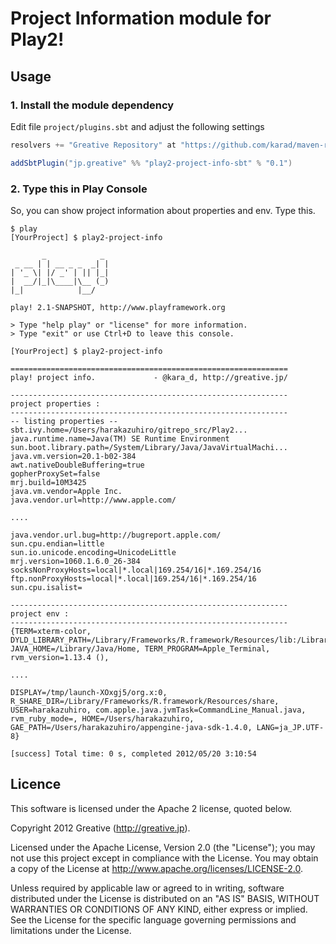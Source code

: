 # Project Information module for Play2!

## Usage

### 1. Install the module dependency

Edit file `project/plugins.sbt` and adjust the following settings

```scala
resolvers += "Greative Repository" at "https://github.com/karad/maven-repo/raw/master/release/"

addSbtPlugin("jp.greative" %% "play2-project-info-sbt" % "0.1")
```

### 2. Type this in Play Console

So, you can show project information about properties and env.
Type this.

```
$ play
[YourProject] $ play2-project-info
```


```
       _            _ 
 _ __ | | __ _ _  _| |
| '_ \| |/ _' | || |_|
|  __/|_|\____|\__ (_)
|_|            |__/ 
             
play! 2.1-SNAPSHOT, http://www.playframework.org

> Type "help play" or "license" for more information.
> Type "exit" or use Ctrl+D to leave this console.

[YourProject] $ play2-project-info

==============================================================
play! project info.             - @kara_d, http://greative.jp/

--------------------------------------------------------------
project properties : 
--------------------------------------------------------------
-- listing properties --
sbt.ivy.home=/Users/harakazuhiro/gitrepo_src/Play2...
java.runtime.name=Java(TM) SE Runtime Environment
sun.boot.library.path=/System/Library/Java/JavaVirtualMachi...
java.vm.version=20.1-b02-384
awt.nativeDoubleBuffering=true
gopherProxySet=false
mrj.build=10M3425
java.vm.vendor=Apple Inc.
java.vendor.url=http://www.apple.com/

....

java.vendor.url.bug=http://bugreport.apple.com/
sun.cpu.endian=little
sun.io.unicode.encoding=UnicodeLittle
mrj.version=1060.1.6.0_26-384
socksNonProxyHosts=local|*.local|169.254/16|*.169.254/16
ftp.nonProxyHosts=local|*.local|169.254/16|*.169.254/16
sun.cpu.isalist=

--------------------------------------------------------------
project env : 
--------------------------------------------------------------
{TERM=xterm-color, DYLD_LIBRARY_PATH=/Library/Frameworks/R.framework/Resources/lib:/Library/Frameworks/R.framework/Resources/bin::/Users/harakazuhiro/Library/R/2.13/library/rJava/jri, JAVA_HOME=/Library/Java/Home, TERM_PROGRAM=Apple_Terminal, rvm_version=1.13.4 (), 

.... 

DISPLAY=/tmp/launch-XOxgj5/org.x:0, R_SHARE_DIR=/Library/Frameworks/R.framework/Resources/share, USER=harakazuhiro, com.apple.java.jvmTask=CommandLine_Manual.java, rvm_ruby_mode=, HOME=/Users/harakazuhiro, GAE_PATH=/Users/harakazuhiro/appengine-java-sdk-1.4.0, LANG=ja_JP.UTF-8}

[success] Total time: 0 s, completed 2012/05/20 3:10:54
```

## Licence

This software is licensed under the Apache 2 license, quoted below.

Copyright 2012 Greative (http://greative.jp).

Licensed under the Apache License, Version 2.0 (the "License"); you may not use this project except in compliance with the License. You may obtain a copy of the License at http://www.apache.org/licenses/LICENSE-2.0.

Unless required by applicable law or agreed to in writing, software distributed under the License is distributed on an "AS IS" BASIS, WITHOUT WARRANTIES OR CONDITIONS OF ANY KIND, either express or implied. See the License for the specific language governing permissions and limitations under the License.